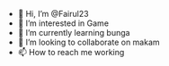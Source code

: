 - 👋 Hi, I’m @Fairul23
- 👀 I’m interested in Game
- 🌱 I’m currently learning bunga
- 💞️ I’m looking to collaborate on makam
- 📫 How to reach me working

<!---
Fairul23/Fairul23 is a ✨ special ✨ repository because its `README.md` (this file) appears on your GitHub profile.
You can click the Preview link to take a look at your changes.
--->
